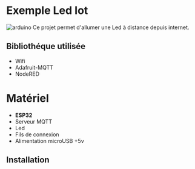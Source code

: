 # Exemple Led Iot
![arduino](https://sdz-upload.s3.amazonaws.com/prod/upload/arduinoBouton.png)
Ce projet permet d'allumer une Led à distance depuis internet.
## Bibliothéque utilisée

+ Wifi
+ Adafruit-MQTT
+ NodeRED
# Matériel

+ **ESP32**
+ Serveur MQTT
+ Led
+ Fils de connexion
+ Alimentation microUSB +5v

## Installation
